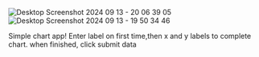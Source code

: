 ![Desktop Screenshot 2024 09 13 - 20 06 39 05](https://github.com/user-attachments/assets/3573fd16-b844-46ae-947c-d92ac89dafa3)
![Desktop Screenshot 2024 09 13 - 19 50 34 46](https://github.com/user-attachments/assets/babdaccd-7596-4678-99c2-d520cd064c63)


Simple chart app!
Enter label on first time,then x and y labels to complete chart. when finished, click submit data

